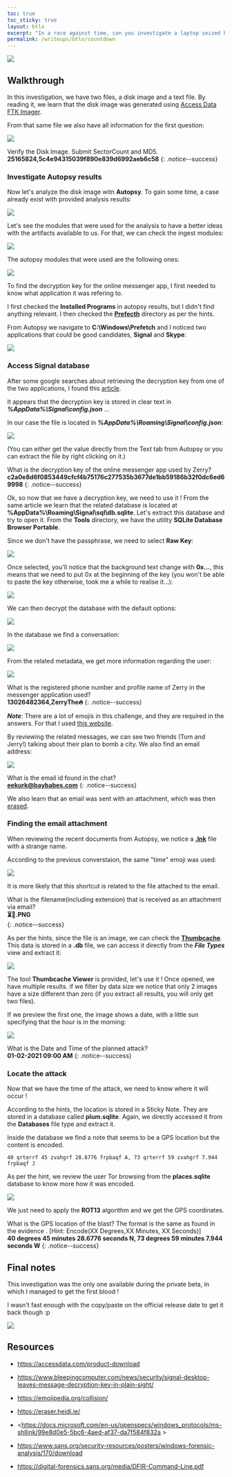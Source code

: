 ```yaml
---
toc: true
toc_sticky: true
layout: btlo
excerpt: "In a race against time, can you investigate a laptop seized by law enforcement to identify if a bomb threat is real or a hoax?"
permalink: /writeups/btlo/countdown
---
```


![](/assets/images/btlo/official/o2geTMCFKgaYvKvokiy3.jpg)

## Walkthrough

In this investigation, we have two files, a disk image and a text file. By reading it, we learn that the disk image was generated using [Access Data FTK Imager](https://accessdata.com/product-download).

From that same file we also have all information for the first question:  

[![](/assets/images/btlo/countdown/a15ac1c2e02a4f6396feb03549426a86.png)](/assets/images/btlo/countdown/a15ac1c2e02a4f6396feb03549426a86.png)


Verify the Disk Image. Submit SectorCount and MD5.  
**25165824,5c4e94315039f890e839d6992aeb6c58**
{: .notice--success}

### Investigate Autopsy results

Now let's analyze the disk image witn **Autopsy**. To gain some time, a case already exist with provided analysis results:  

[![](/assets/images/btlo/countdown/4de5be29a29a461d98f95c0e78b6f180.png)](/assets/images/btlo/countdown/4de5be29a29a461d98f95c0e78b6f180.png)

Let's see the modules that were used for the analysis to have a better ideas with the artifacts available to us. For that, we can check the ingest modules:  

[![](/assets/images/btlo/countdown/f738d34b1c964f5bb37c7630bc857139.png)](/assets/images/btlo/countdown/f738d34b1c964f5bb37c7630bc857139.png)

The autopsy modules that were used are the following ones:  

[![](/assets/images/btlo/countdown/0efe55099d3644a3a4589e0782a38e7b.png)](/assets/images/btlo/countdown/0efe55099d3644a3a4589e0782a38e7b.png)

To find the decryption key for the online messenger app, I first needed to know what application it was refering to.

I first checked the **Installed Programs** in autopsy results, but I didn't find anything relevant. I then checked the [**Prefecth**](https://digital-forensics.sans.org/media/DFIR-Command-Line.pdf "Prefetch is one source of evidence of a program being run on a system, otherwise known as evidence of execution. Prefetch files are created in the C:\Windows\Prefetch folder when a program is run from a specific location. If that program is run from more than one location, there will be a separate Prefetch file created for each location from which the program ran. Prefetch files are not automatically deleted if the related program is deleted and therefore can be a source of historical information.") directory as per the hints.

From Autopsy we navigate to **C:\Windows\Prefetch** and I noticed two applications that could be good candidates, **Signal** and **Skype**:  

[![](/assets/images/btlo/countdown/7eeec3e1c07747a3b0d7ec5895e14247.png)](/assets/images/btlo/countdown/7eeec3e1c07747a3b0d7ec5895e14247.png)

### Access Signal database

After some google searches about retrieving the decryption key from one of the two applications, I found this [article](https://www.bleepingcomputer.com/news/security/signal-desktop-leaves-message-decryption-key-in-plain-sight/).

It appears that the decryption key is stored in clear text in ***%AppData%\Signal\config.json*** ...

In our case the file is located in ***%AppData%\Roaming\Signal\config.json***:  

[![](/assets/images/btlo/countdown/08dace888544417a8b7db1f8cf22a37a.png)](/assets/images/btlo/countdown/08dace888544417a8b7db1f8cf22a37a.png)

(You can either get the value directly from the Text tab from Autopsy or you can extract the file by right clicking on it.)

What is the decryption key of the online messenger app used by Zerry?  
**c2a0e8d6f0853449cfcf4b75176c277535b3677de1bb59186b32f0dc6ed69998**
{: .notice--success}

Ok, so now that we have a decryption key, we need to use it !
From the same article we learn that the related database is located at **%AppData%\Roaming\Signal\sql\db.sqlite**. Let's extract this database and try to open it. From the **Tools** directory, we have the utility **SQLite Database Browser Portable**.

Since we don't have the passphrase, we need to select **Raw Key**:  

[![](/assets/images/btlo/countdown/4f1981df89324a368d83b66d5f337911.png)](/assets/images/btlo/countdown/4f1981df89324a368d83b66d5f337911.png)

Once selected, you'll notice that the background text change with **0x...**, this means that we need to put 0x at the beginning of the key (you won't be able to paste the key otherwise, took me a while to realise it...):

[![](/assets/images/btlo/countdown/8c6b2f9b4c094b0aa529ede4dfa5e853.png)](/assets/images/btlo/countdown/8c6b2f9b4c094b0aa529ede4dfa5e853.png)

We can then decrypt the database with the default options:  

[![](/assets/images/btlo/countdown/12eb8a6bc6494bc685031bb16def91b0.png)](/assets/images/btlo/countdown/12eb8a6bc6494bc685031bb16def91b0.png)

In the database we find a conversation:  

[![](/assets/images/btlo/countdown/6203dca174314e05836859cfdecef93c.png)](/assets/images/btlo/countdown/6203dca174314e05836859cfdecef93c.png)

From the related metadata, we get more information regarding the user:  

[![](/assets/images/btlo/countdown/de8f8092d5024c829a881352d8ee580b.png)](/assets/images/btlo/countdown/de8f8092d5024c829a881352d8ee580b.png)

What is the registered phone number and profile name of Zerry in the messenger application used?  
**13026482364,ZerryThe🔥**
{: .notice--success}

***Note***: There are a lot of emojis in this challenge, and they are required in the answers. For that I used [this website](https://emojipedia.org).

By reviewing the related messages, we can see two friends (Tom and Jerry!) talking about their plan to bomb a city. We also find an email address:  

[![](/assets/images/btlo/countdown/b7959b412b4d4d449c32264fd8a93638.png)](/assets/images/btlo/countdown/b7959b412b4d4d449c32264fd8a93638.png)

What is the email id found in the chat?  
**eekurk@baybabes.com**
{: .notice--success}

We also learn that an email was sent with an attachment, which was then [erased](https://eraser.heidi.ie/).

### Finding the email attachment

When reviewing the recent documents from Autopsy, we notice a [**.lnk**](https://docs.microsoft.com/en-us/openspecs/windows_protocols/ms-shllink/99e8d0e5-5bc6-4aed-af37-da7f584f832a "Specifies the Shell Link Binary File Format, which contains information that can be used to access another data object. The Shell Link Binary File Format is the format of Windows files with the extension LNK.") file with a strange name. 

According to the previous converstaion, the same "time" emoji was used:  

[![](/assets/images/btlo/countdown/e26f4b0ae60c4183b5a7be06044ee1b2.png)](/assets/images/btlo/countdown/e26f4b0ae60c4183b5a7be06044ee1b2.png)

It is more likely that this shortcut is related to the file attached to the email.

What is the filename(including extension) that is received as an attachment via email?  
**⏳📅.PNG**  
{: .notice--success}

As per the hints, since the file is an image, we can check the [**Thumbcache**](https://www.sans.org/security-resources/posters/windows-forensic-analysis/170/download "Thumbnails of pictures, office documents, and folders exist in a database called the thumbcache. Each user will have their own database based on the thumbnail sizes viewed by the user (small, medium, large, and extra-larger)"). This data is stored in a **.db** file, we can access it directly from the ***File Types*** view and extract it:  

[![](/assets/images/btlo/countdown/26339d45b29c4f849e797e4c8cf955b0.png)](/assets/images/btlo/countdown/26339d45b29c4f849e797e4c8cf955b0.png)

The tool **Thumbcache Viewer** is provided, let's use it !
Once opened, we have multiple results.
if we filter by data size we notice that only 2 images have a size different than zero (if you extract all results, you will only get two files).

If we preview the first one, the image shows a date, with a little sun specifying that the hour is in the morning:  

[![](/assets/images/btlo/countdown/323beb4f24d74ed6aae456c35e8dceb6.png)](/assets/images/btlo/countdown/323beb4f24d74ed6aae456c35e8dceb6.png)

What is the Date and Time of the planned attack?  
**01-02-2021 09:00 AM**
{: .notice--success}

### Locate the attack

Now that we have the time of the attack, we need to know where it will occur !

According to the hints, the location is stored in a Sticky Note. They are stored in a database called **plum.sqlite**. Again, we directly accessed it from the **Databases** file type and extract it.

Inside the database we find a note that seems to be a GPS location but the content is encoded.

```
40 qrterrf 45 zvahgrf 28.6776 frpbaqf A, 73 qrterrf 59 zvahgrf 7.944 frpbaqf J
```

As per the hint, we review the user Tor browsing from the **places.sqlite** database to know more how it was encoded.  

[![](/assets/images/btlo/countdown/e0a032b92bbc4747ad4c79fa42c3f8f6.png)](/assets/images/btlo/countdown/e0a032b92bbc4747ad4c79fa42c3f8f6.png)

We just need to apply the **ROT13** algorithm and we get the GPS coordinates.

What is the GPS location of the blast? The format is the same as found in the evidence . [Hint: Encode(XX Degrees,XX Minutes, XX Seconds)]  
**40 degrees 45 minutes 28.6776 seconds N, 73 degrees 59 minutes 7.944 seconds W**
{: .notice--success}

## Final notes

This investigation was the only one available during the private beta, in which I managed to get the first blood !

I wasn't fast enough with the copy/paste on the official release date to get it back though :p

[![](/assets/images/btlo/countdown/41e5dad237b9456b87ed9535d03f01fb.png)](/assets/images/btlo/countdown/41e5dad237b9456b87ed9535d03f01fb.png)

## Resources

- <https://accessdata.com/product-download>

- <https://www.bleepingcomputer.com/news/security/signal-desktop-leaves-message-decryption-key-in-plain-sight/>

- <https://emojipedia.org/collision/>

- <https://eraser.heidi.ie/>

- <https://docs.microsoft.com/en-us/openspecs/windows_protocols/ms-shllink/99e8d0e5-5bc6-4aed-af37-da7f584f832a >

- <https://www.sans.org/security-resources/posters/windows-forensic-analysis/170/download>

- <https://digital-forensics.sans.org/media/DFIR-Command-Line.pdf>
